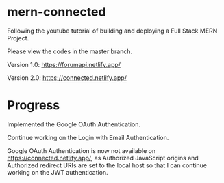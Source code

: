 # mern-connected

Following the youtube tutorial of building and deploying a Full Stack MERN Project.

Please view the codes in the master branch.

Version 1.0: https://forumapi.netlify.app/

Version 2.0: https://connected.netlify.app/

# Progress
Implemented the Google OAuth Authentication.

Continue working on the Login with Email Authentication.

Google OAuth Authentication is now not available on https://connected.netlify.app/, as Authorized JavaScript origins and Authorized redirect URIs are set to the local host so that I can continue working on the JWT authentication.
